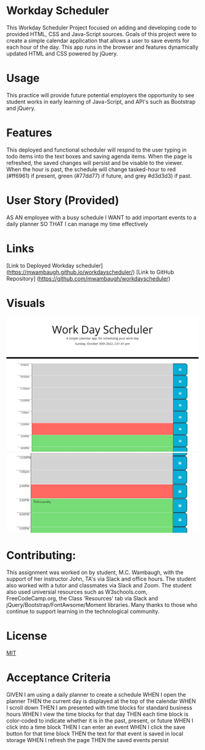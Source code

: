 # Workday Scheduler 
This Workday Scheduler Project focused on adding and developing code to provided HTML, CSS and Java-Script sources. Goals of this project were to create a simple calendar application that allows a user to save events for each hour of the day. This app runs in the browser and features dynamically updated HTML and CSS powered by jQuery.

# Usage
 This practice will provide future potential employers the opportunity to see student works in early learning of Java-Script, and API's such as Bootstrap and jQuery. 

# Features
This deployed and functional scheduler will respnd to the user typing in todo items into the text boxes and saving agenda items. When the page is refreshed, the saved changes will persist and be visable to the viewer. When the hour is past, the schedule will change tasked-hour to red (#ff6961) if present, green (#77dd77) if future, and grey #d3d3d3) if past.

# User Story (Provided)
AS AN employee with a busy schedule
I WANT to add important events to a daily planner
SO THAT I can manage my time effectively

# Links
[Link to Deployed Workday scheduler] (https://mwambaugh.github.io/workdayscheduler/) 
[Link to GitHub Repository] (https://github.com/mwambaugh/workdayscheduler)

# Visuals 
!["Screenshot of Workday scheduler"](./assets/photos/1.png)
!["Screenshot of Workday scheduler with text added to 2pm time"](./assets/photos/2.png)

# Contributing:
This assignment was worked on by student, M.C. Wambaugh, with the support of her instructor John, TA's via Slack and office hours. The student also worked with a tutor and classmates via Slack and Zoom. The student also used universial resources such as  W3schools.com, FreeCodeCamp.org, the Class 'Resources' tab via Slack and jQuery/Bootstrap/FontAwsome/Moment libraries. Many thanks to those who continue to support learning in the technological community.

# License 
[MIT](https://choosealicense.com/licenses/mit/) 

# Acceptance Criteria 
GIVEN I am using a daily planner to create a schedule
WHEN I open the planner
THEN the current day is displayed at the top of the calendar
WHEN I scroll down
THEN I am presented with time blocks for standard business hours
WHEN I view the time blocks for that day
THEN each time block is color-coded to indicate whether it is in the past, present, or future
WHEN I click into a time block
THEN I can enter an event
WHEN I click the save button for that time block
THEN the text for that event is saved in local storage
WHEN I refresh the page
THEN the saved events persist
